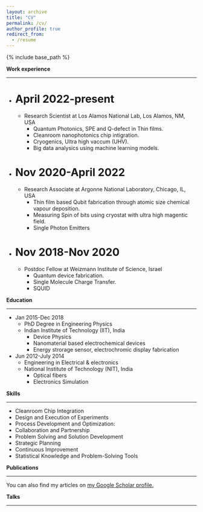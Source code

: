 ```yaml
---
layout: archive
title: "CV"
permalink: /cv/
author_profile: true
redirect_from:
  - /resume
---
```


{% include base_path %}



**Work experience**
- - - -
* April 2022-present
  ====
  * Research Scientist at Los Alamos National Lab, Los Alamos, NM, USA
      * Quantum Photonics, SPE and Q-defect in Thin films.
      * Cleanroom nanophotonics chip intigration.
      * Cryogenics, Ultra high vaccum (UHV).
      * Big data analysics using machine learning models.

* Nov 2020-April 2022
  ====
  * Research Associate at Argonne National Laboratory, Chicago, IL, USA
    * Thin film based Qubit fabrication through atomic size chemical vapour deposition.
    * Measuring Spin of bits using cryostat with ultra high magentic field.
    * Single Photon Emitters

* Nov 2018-Nov 2020
  ====
  * Postdoc Fellow at Weizmann Institute of Science, Israel
    * Quantum device fabrication.
    * Single Molecule Charge Transfer.
    * SQUID



**Education**
- - - -
* Jan 2015-Dec 2018
  * PhD Degree in Engineering Physics
  * Indian Institute of Technology (IIT), India
    * Device Physics
    * Nanomaterial based electrochemical devices
    * Energy strorage sensor, electrochromic display fabrication
* Jun 2012-July 2014
  * Engineering in Electrical & electronics
  * National Institute of Technology (NIT), India
      * Optical fibers
      * Electronics Simulation


  
**Skills**
- - - -
* Cleanroom Chip Integration
* Design and Execution of Experiments
* Process Development and Optimization:
* Collaboration and Partnership
* Problem Solving and Solution Development
* Strategic Planning
* Continuous Improvement
* Statistical Knowledge and Problem-Solving Tools

**Publications**
- - - - 
You can also find my articles on <u><a href="{{https://scholar.google.com/citations?user=hwZgCGYAAAAJ&hl=en}}">my Google Scholar profile</a>.</u>
  
**Talks**
- - - -




  

